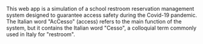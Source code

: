 This web app is a simulation of a school restroom reservation management system designed to guarantee access safety during the Covid-19 pandemic.
The Italian word "AcCesso" (access) refers to the main function of the system, but it contains the Italian word "Cesso", a colloquial term commonly used in Italy for "restroom".
